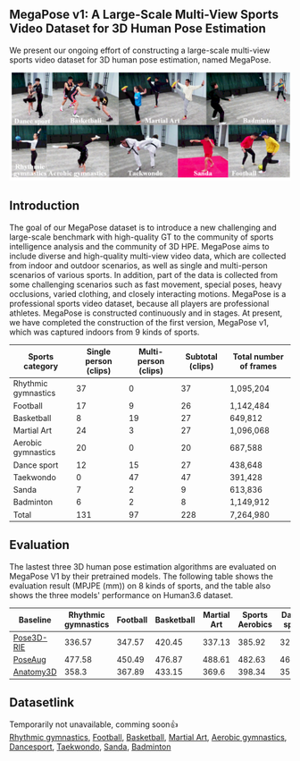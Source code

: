 ## MegaPose v1: A Large-Scale Multi-View Sports Video Dataset for 3D Human Pose Estimation
We present our ongoing effort of constructing a large-scale multi-view sports video dataset for 3D human pose estimation, named MegaPose.

![](images/profile.png)

## Introduction
The goal of our MegaPose dataset is to introduce a new challenging and large-scale benchmark with high-quality GT to the community of sports intelligence analysis and the community of 3D HPE. MegaPose aims to include diverse and high-quality multi-view video data, which are collected from indoor and outdoor scenarios, as well as single and multi-person scenarios of various sports. In addition, part of the data is collected from some challenging scenarios such as fast movement, special poses, heavy occlusions, varied clothing, and closely interacting motions. MegaPose is a professional sports video dataset, because all players are professional athletes. MegaPose is constructed continuously and in stages. At present, we have completed the construction of the first version, MegaPose v1, which was captured indoors from 9 kinds of sports.


|Sports category	|Single person (clips)	|Multi-person	(clips)|Subtotal	(clips)|Total number of frames|
|---|---|---|---|---|
|Rhythmic gymnastics	|37	|0	|37	|1,095,204|
|Football  |17	|9	|26	|1,142,484|
|Basketball	|8	|19	|27	|649,812|
|Martial Art	|24	|3	|27	|1,096,068|
|Aerobic gymnastics	|20	|0	|20	|687,588|
|Dance sport	|12	|15	|27	|438,648|
|Taekwondo	|0	|47	|47	|391,428|
|Sanda	|7	|2	|9	|613,836|
|Badminton	|6	|2	|8	|1,149,912|
|Total	|131	|97	|228	|7,264,980|

## Evaluation

The lastest three 3D human pose estimation algorithms are evaluated on MegaPose V1 by their pretrained models. The following table shows the evaluation result (MPJPE (mm)) on 8 kinds of sports, and the table also shows the three models' performance on Human3.6 dataset.

|Baseline|Rhythmic gymnastics|Football|Basketball|Martial Art|Sports Aerobics|Dance sport|Sanda|Badminton|Average|Human3.6|
|---|---|---|---|---|---|---|---|---|---|---|
|[Pose3D-RIE](https://github.com/paTRICK-swk/Pose3D-RIE)|336.57|347.57|420.45|337.13|385.92|320.32|343.69|328.97|352.58|30.1|
|[PoseAug](https://github.com/jfzhang95/PoseAug)|477.58|450.49|476.87|488.61|482.63|465.42|465.73|462.97|471.29|50.2|
|[Anatomy3D](https://github.com/sunnychencool/Anatomy3D)|358.3|367.89|433.15|369.6|398.34|350.36|359.04|361.03|374.71|44.1|


## Datasetlink
Temporarily not unavailable, comming soon:+1: <br/>
[Rhythmic gymnastics](datasets/RhythmicGymnastics), [Football](datasets/Football), [Basketball](datasets/Basketball), [Martial Art](datasets/MartialArt), [Aerobic gymnastics](datasets/AerobicGymnastics), [Dancesport](datasets/Dancesport), [Taekwondo](datasets/Taekwondo), [Sanda](datasets/Sanda), [Badminton](datasets/Badminton)
